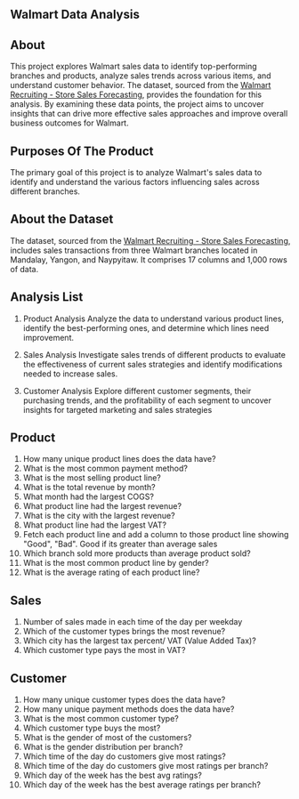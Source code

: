 ## Walmart Data Analysis

## About
This project explores Walmart sales data to identify top-performing branches and products, analyze sales trends across various items, and understand customer behavior.
The dataset, sourced from the [Walmart Recruiting - Store Sales Forecasting](https://www.kaggle.com/c/walmart-recruiting-store-sales-forecasting), provides the foundation for this analysis. By examining these data points,
the project aims to uncover insights that can drive more effective sales approaches and improve overall business outcomes for Walmart.

## Purposes Of The Product
The primary goal of this project is to analyze Walmart's sales data to identify and understand the various factors influencing sales across different branches.

## About the Dataset
The dataset, sourced from the [Walmart Recruiting - Store Sales Forecasting](https://www.kaggle.com/c/walmart-recruiting-store-sales-forecasting), 
includes sales transactions from three Walmart branches located in Mandalay, Yangon, and Naypyitaw. It comprises 17 columns and 1,000 rows of data.


## Analysis List
1. Product Analysis
Analyze the data to understand various product lines, identify the best-performing ones, and determine which lines need improvement.

2. Sales Analysis
Investigate sales trends of different products to evaluate the effectiveness of current sales strategies and identify modifications needed to increase sales.

4. Customer Analysis
Explore different customer segments, their purchasing trends, and the profitability of each segment to uncover insights for targeted marketing and sales strategies


## Product
1. How many unique product lines does the data have?<br/>
2. What is the most common payment method?<br/>
3. What is the most selling product line?<br/>
4. What is the total revenue by month?<br/>
5. What month had the largest COGS?<br/>
6. What product line had the largest revenue?<br/>
7. What is the city with the largest revenue?<br/>
8. What product line had the largest VAT?<br/>
9. Fetch each product line and add a column to those product line showing "Good", "Bad". Good if its greater than average sales<br/>
10. Which branch sold more products than average product sold?<br/>
11. What is the most common product line by gender?<br/>
12. What is the average rating of each product line?<br/>

## Sales
1. Number of sales made in each time of the day per weekday <br/>
2. Which of the customer types brings the most revenue? <br/>
3. Which city has the largest tax percent/ VAT (Value Added Tax)?<br/>
4. Which customer type pays the most in VAT? <br/>

## Customer
1. How many unique customer types does the data have? <br/>
2. How many unique payment methods does the data have?<br/>
3. What is the most common customer type?<br/>
4. Which customer type buys the most?<br/>
5. What is the gender of most of the customers?<br/>
6. What is the gender distribution per branch?<br/>
7. Which time of the day do customers give most ratings?<br/>
8. Which time of the day do customers give most ratings per branch?<br/>
9. Which day of the week has the best avg ratings?<br/>
10. Which day of the week has the best average ratings per branch?<br/>
